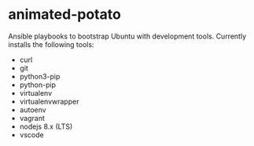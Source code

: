 # animated-potato

Ansible playbooks to bootstrap Ubuntu with development tools. Currently installs the following tools: 
- curl
- git
- python3-pip
- python-pip
- virtualenv
- virtualenvwrapper
- autoenv
- vagrant
- nodejs 8.x (LTS)
- vscode
